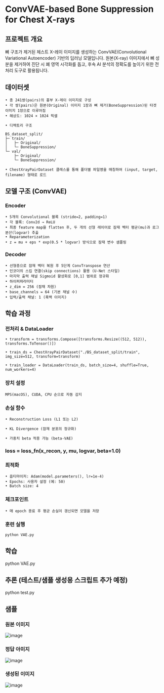 # ConvVAE-based Bone Suppression for Chest X-rays

## 프로젝트 개요

뼈 구조가 제거된 체스트 X-레이 이미지를 생성하는 ConvVAE(Convolutional Variational Autoencoder) 기반의 딥러닝 모델입니다. 원본(X-ray) 이미지에서 뼈 성분을 제거하여 진단 시 폐 영역 시각화를 돕고, 후속 AI 분석의 정확도를 높이기 위한 전처리 도구로 활용됩니다.

## 데이터셋
	• 총 241쌍(pairs)의 흉부 X-레이 이미지로 구성
	• 각 쌍(pairs)은 원본(Original) 이미지 1장과 뼈 제거(BoneSuppression)된 타겟 이미지 1장으로 이루어짐
	• 해상도: 1024 × 1024 픽셀

```
• 디렉토리 구조

BS_dataset_split/
├─ train/
│   ├─ Original/
│   └─ BoneSuppression/ 
└─ val/
    ├─ Original/
    └─ BoneSuppression/
```

	• ChestXrayPairDataset 클래스를 통해 폴더별 파일명을 매칭하여 (input, target, filename) 형태로 로드

## 모델 구조 (ConvVAE)
### Encoder
	• 5개의 Convolutional 블록 (stride=2, padding=1)
	• 각 블록: Conv2d → ReLU
	• 최종 feature map을 flatten 후, 두 개의 선형 레이어로 잠재 벡터 평균(mu)과 로그 분산(logvar) 추출
	• Reparameterization
	• z = mu + eps * exp(0.5 * logvar) 방식으로 잠재 변수 샘플링
    
### Decoder
	• 선형층으로 잠재 벡터 복원 후 5단계 ConvTranspose 연산
	• 인코더의 스킵 연결(skip connections) 활용 (U-Net 스타일)
	• 마지막 출력 채널 Sigmoid 활성화로 [0,1] 범위로 정규화
	• 하이퍼파라미터
	• z_dim = 256 (잠재 차원)
	• base_channels = 64 (기본 채널 수)
	• 입력/출력 채널: 1 (흑백 이미지)

## 학습 과정
### 전처리 & DataLoader

    • transform = transforms.Compose([transforms.Resize((512, 512)), transforms.ToTensor()])

    • train_ds = ChestXrayPairDataset("./BS_dataset_split/train", img_size=512, transform=transform)

    • train_loader = DataLoader(train_ds, batch_size=4, shuffle=True, num_workers=4)

### 장치 설정

    MPS(macOS), CUDA, CPU 순으로 자동 감지

### 손실 함수

    • Reconstruction Loss (L1 또는 L2)

	• KL Divergence (잠재 분포의 정규화)

	• 가중치 beta 적용 가능 (beta-VAE)

### loss = loss_fn(x_recon, y, mu, logvar, beta=1.0)

### 최적화

    • 옵티마이저: Adam(model.parameters(), lr=1e-4)
	• Epochs: 사용자 설정 (예: 50)
	• Batch size: 4

### 체크포인트

    • 매 epoch 종료 후 평균 손실이 갱신되면 모델을 저장

### 훈련 실행

    python VAE.py


## 학습
python VAE.py

## 추론 (테스트/샘플 생성용 스크립트 추가 예정)
python test.py

## 샘플

### 원본 이미지
![image](./sample_ori.png)

### 정답 아미지
![image](./sample_gt.png)

### 생성된 이미지
![image](./sample_recon.png)